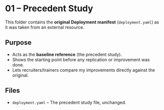 # 01 – Precedent Study

This folder contains the **original Deployment manifest** (`deployment.yaml`) as it was taken from an external resource.

## Purpose
- Acts as the **baseline reference** (the precedent study).
- Shows the starting point before any replication or improvement was done.
- Lets recruiters/trainers compare my improvements directly against the original.

## Files
- `deployment.yaml` – The precedent study file, unchanged.